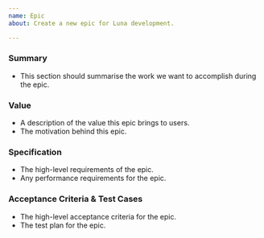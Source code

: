 ```yaml
---
name: Epic
about: Create a new epic for Luna development.

---
```


### Summary

- This section should summarise the work we want to accomplish during the epic.

### Value

- A description of the value this epic brings to users.
- The motivation behind this epic.

### Specification

- The high-level requirements of the epic.
- Any performance requirements for the epic.

### Acceptance Criteria & Test Cases

- The high-level acceptance criteria for the epic. 
- The test plan for the epic.


